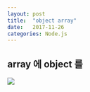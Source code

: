 ```yaml
---
layout: post
title:  "object array"
date:   2017-11-26
categories: Node.js
---
```


## array 에 object 를

![](/image/49_re.png)



​	


